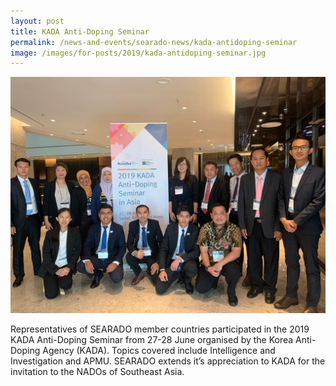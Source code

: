 ```yaml
---
layout: post
title: KADA Anti-Doping Seminar
permalink: /news-and-events/searado-news/kada-antidoping-seminar
image: /images/for-posts/2019/kada-antidoping-seminar.jpg
---
```

![Group Photo](/images/for-posts/2019/kada-antidoping-seminar.jpg)

Representatives of SEARADO member countries participated in the 2019 KADA Anti-Doping Seminar from 27-28 June organised by the Korea Anti-Doping Agency (KADA). Topics covered include Intelligence and Investigation and APMU. SEARADO extends it’s appreciation to KADA for the invitation to the NADOs of Southeast Asia.
